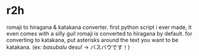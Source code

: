 # r2h
romaji to hiragana & katakana converter. first python script i ever made, it even comes with a silly gui!
romaji is converted to hiragana by default. for converting to katakana, put asterisks around the text you want to be katakana. (ex: *basubalu* desu! -> バスバウです！)
